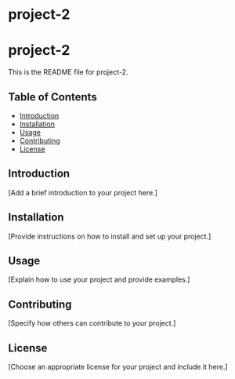 # project-2
# project-2

This is the README file for project-2.

## Table of Contents

- [Introduction](#introduction)
- [Installation](#installation)
- [Usage](#usage)
- [Contributing](#contributing)
- [License](#license)

## Introduction

[Add a brief introduction to your project here.]

## Installation

[Provide instructions on how to install and set up your project.]

## Usage

[Explain how to use your project and provide examples.]

## Contributing

[Specify how others can contribute to your project.]

## License

[Choose an appropriate license for your project and include it here.]
